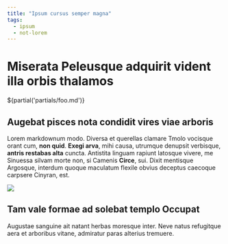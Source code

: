 ```yaml
---
title: "Ipsum cursus semper magna"
tags: 
  - ipsum
  - not-lorem
---
```


# Miserata Peleusque adquirit vident illa orbis thalamos

${partial('partials/foo.md')}

## Augebat pisces nota condidit vires viae arboris

Lorem markdownum modo. Diversa et querellas clamare Tmolo vocisque orant cum,
**non quid**. **Exegi arva**, mihi causa, utrumque denupsit verbisque, **antris
restabas alta** cuncta. Antistita linguam rapiunt latosque vivere, me Sinuessa
silvam morte non, si Camenis **Circe**, sui. Dixit mentisque Argosque, interdum
quoque maculatum flexile obvius deceptus caecoque carpsere Cinyran, est.

<img src="${link('images/solo.jpg')}" />

## Tam vale formae ad solebat templo Occupat

Augustae sanguine ait natant herbas moresque inter. Neve natus refugitque aera
et arboribus vitane, admiratur paras alterius tremuere.
